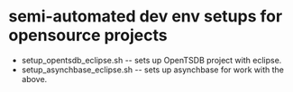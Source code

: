 # semi-automated dev env setups for opensource projects

* setup_opentsdb_eclipse.sh -- sets up OpenTSDB project with eclipse.
* setup_asynchbase_eclipse.sh -- sets up asynchbase for work with the above.
